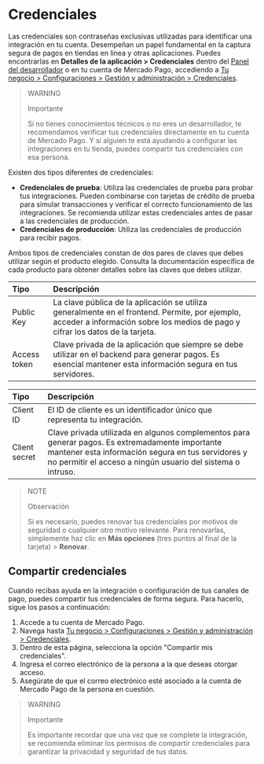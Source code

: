 # Credenciales

Las credenciales son contraseñas exclusivas utilizadas para identificar una integración en tu cuenta. Desempeñan un papel fundamental en la captura segura de pagos en tiendas en línea y otras aplicaciones. Puedes encontrarlas en **Detalles de la aplicación > Credenciales** dentro del [Panel del desarrollador](/developers/panel/app) o en tu cuenta de Mercado Pago, accediendo a [Tu negocio > Configuraciones > Gestión y administración > Credenciales](https://www.mercadopago[FAKER][URL][DOMAIN]/settings/account/credentials).

> WARNING
>
> Importante
>
> Si no tienes conocimientos técnicos o no eres un desarrollador, te recomendamos verificar tus credenciales directamente en tu cuenta de Mercado Pago. Y si alguien te está ayudando a configurar las integraciones en tu tienda, puedes compartir tus credenciales con esa persona.

Existen dos tipos diferentes de credenciales:

* **Credenciales de prueba**: Utiliza las credenciales de prueba para probar tus integraciones. Pueden combinarse con tarjetas de crédito de prueba para simular transacciones y verificar el correcto funcionamiento de las integraciones. Se recomienda utilizar estas credenciales antes de pasar a las credenciales de producción.
* **Credenciales de producción**: Utiliza las credenciales de producción para recibir pagos.

Ambos tipos de credenciales constan de dos pares de claves que debes utilizar según el producto elegido. Consulta la documentación específica de cada producto para obtener detalles sobre las claves que debes utilizar.

| Tipo | Descripción |
| :--- | :--- |
| Public Key | La clave pública de la aplicación se utiliza generalmente en el frontend. Permite, por ejemplo, acceder a información sobre los medios de pago y cifrar los datos de la tarjeta. |
| Access token | Clave privada de la aplicación que siempre se debe utilizar en el backend para generar pagos. Es esencial mantener esta información segura en tus servidores. |

| Tipo | Descripción |
| :--- | :--- |
| Client ID  | El ID de cliente es un identificador único que representa tu integración. |
| Client secret | Clave privada utilizada en algunos complementos para generar pagos. Es extremadamente importante mantener esta información segura en tus servidores y no permitir el acceso a ningún usuario del sistema o intruso. |

> NOTE
>
> Observación
>
> Si es necesario, puedes renovar tus credenciales por motivos de seguridad o cualquier otro motivo relevante. Para renovarlas, simplemente haz clic en **Más opciones** (tres puntos al final de la tarjeta) > **Renovar**.

## Compartir credenciales

Cuando recibas ayuda en la integración o configuración de tus canales de pago, puedes compartir tus credenciales de forma segura. Para hacerlo, sigue los pasos a continuación:

1. Accede a tu cuenta de Mercado Pago.
2. Navega hasta [Tu negocio > Configuraciones > Gestión y administración > Credenciales](https://www.mercadopago[FAKER][URL][DOMAIN]/settings/account/credentials).
3. Dentro de esta página, selecciona la opción "Compartir mis credenciales".
4. Ingresa el correo electrónico de la persona a la que deseas otorgar acceso.
5. Asegúrate de que el correo electrónico esté asociado a la cuenta de Mercado Pago de la persona en cuestión.

> WARNING
>
> Importante
>
> Es importante recordar que una vez que se complete la integración, se recomienda eliminar los permisos de compartir credenciales para garantizar la privacidad y seguridad de tus datos.